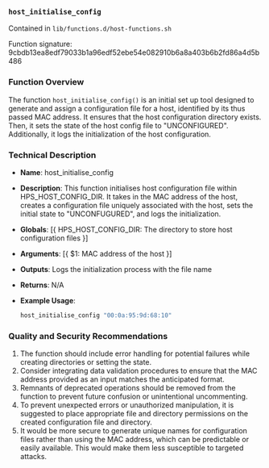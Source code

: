### `host_initialise_config`

Contained in `lib/functions.d/host-functions.sh`

Function signature: 9cbdb13ea8edf79033b1a96edf52ebe54e082910b6a8a403b6b2fd86a4d5b486

### Function Overview

The function `host_initialise_config()` is an initial set up tool designed to generate and assign a configuration file for a host, identified by its thus passed MAC address. It ensures that the host configuration directory exists. Then, it sets the state of the host config file to "UNCONFIGURED". Additionally, it logs the initialization of the host configuration.

### Technical Description

- **Name**: host_initialise_config
- **Description**: This function initialises host configuration file within HPS_HOST_CONFIG_DIR. It takes in the MAC address of the host, creates a configuration file uniquely associated with the host, sets the initial state to "UNCONFUGURED", and logs the initialization.
- **Globals**: [{ HPS_HOST_CONFIG_DIR: The directory to store host configuration files }]
- **Arguments**: [{ $1: MAC address of the host }]
- **Outputs**: Logs the initialization process with the file name
- **Returns**: N/A
- **Example Usage**:

    ```bash
    host_initialise_config "00:0a:95:9d:68:10"
    ```

### Quality and Security Recommendations

1. The function should include error handling for potential failures while creating directories or setting the state.
2. Consider integrating data validation procedures to ensure that the MAC address provided as an input matches the anticipated format.
3. Remnants of deprecated operations should be removed from the function to prevent future confusion or unintentional uncommenting.
4. To prevent unexpected errors or unauthorized manipulation, it is suggested to place appropriate file and directory permissions on the created configuration file and directory.
5. It would be more secure to generate unique names for configuration files rather than using the MAC address, which can be predictable or easily available. This would make them less susceptible to targeted attacks.

